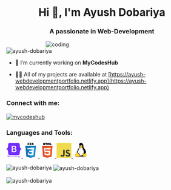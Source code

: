 <h1 align="center">Hi 👋, I'm Ayush Dobariya</h1>
<h3 align="center">A passionate in Web-Development</h3>
<img align = "right" alt = "coding" width = "400px" src = "https://th.bing.com/th?id=OIP.wNGxHlTCsH9zU90WDouoDQHaFj&w=288&h=216&c=8&rs=1&qlt=90&o=6&dpr=1.3&pid=3.1&rm=2">

<p align="left"> <img src="https://komarev.com/ghpvc/?username=ayush-dobariya&label=Profile%20views&color=0e75b6&style=flat" alt="ayush-dobariya" /> </p>

- 🔭 I’m currently working on **MyCodesHub**

- 👨‍💻 All of my projects are available at [https://ayush-webdevelopmentportfolio.netlify.app](https://ayush-webdevelopmentportfolio.netlify.app)

<h3 align="left">Connect with me:</h3>
<p align="left">
<a href="https://www.youtube.com/c/mycodeshub" target="blank"><img align="center" src="https://raw.githubusercontent.com/rahuldkjain/github-profile-readme-generator/master/src/images/icons/Social/youtube.svg" alt="mycodeshub" height="30" width="40" /></a>
</p>

<h3 align="left">Languages and Tools:</h3>
<p align="left"> <a href="https://getbootstrap.com" target="_blank" rel="noreferrer"> <img src="https://raw.githubusercontent.com/devicons/devicon/master/icons/bootstrap/bootstrap-plain-wordmark.svg" alt="bootstrap" width="40" height="40"/> </a> <a href="https://www.w3schools.com/css/" target="_blank" rel="noreferrer"> <img src="https://raw.githubusercontent.com/devicons/devicon/master/icons/css3/css3-original-wordmark.svg" alt="css3" width="40" height="40"/> </a> <a href="https://www.w3.org/html/" target="_blank" rel="noreferrer"> <img src="https://raw.githubusercontent.com/devicons/devicon/master/icons/html5/html5-original-wordmark.svg" alt="html5" width="40" height="40"/> </a> <a href="https://developer.mozilla.org/en-US/docs/Web/JavaScript" target="_blank" rel="noreferrer"> <img src="https://raw.githubusercontent.com/devicons/devicon/master/icons/javascript/javascript-original.svg" alt="javascript" width="40" height="40"/> </a> <a href="https://www.linux.org/" target="_blank" rel="noreferrer"> <img src="https://raw.githubusercontent.com/devicons/devicon/master/icons/linux/linux-original.svg" alt="linux" width="40" height="40"/> </a> </p>

<p><img align="left" src="https://github-readme-stats.vercel.app/api/top-langs?username=ayush-dobariya&show_icons=true&locale=en&layout=compact" alt="ayush-dobariya" /></p>

<p>&nbsp;<img align="center" src="https://github-readme-stats.vercel.app/api?username=ayush-dobariya&show_icons=true&locale=en" alt="ayush-dobariya" /></p>

<p><img align="center" src="https://github-readme-streak-stats.herokuapp.com/?user=ayush-dobariya&" alt="ayush-dobariya" /></p>
